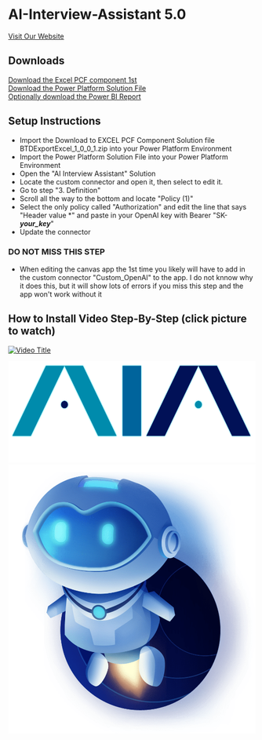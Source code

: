 # AI-Interview-Assistant 5.0
[Visit Our Website](https://aiinterviewassistant.com)   

## Downloads
[Download the Excel PCF component 1st](https://github.com/dtsoden/dtsoden-AI-Interview-Assistant/raw/main/BTDExportExcel_1_0_0_1.zip)  
[Download the Power Platform Solution File](https://github.com/dtsoden/dtsoden-AI-Interview-Assistant/raw/main/InterviewAIAssistant.zip)  
[Optionally download the Power BI Report](https://github.com/dtsoden/dtsoden-AI-Interview-Assistant/raw/main/AIA%20Taxonomy%20Report.pbix)


## Setup Instructions
- Import the Download to EXCEL PCF Component Solution file BTDExportExcel_1_0_0_1.zip into your Power Platform Environment
- Import the Power Platform Solution File into your Power Platform Environment
- Open the "AI Interview Assistant" Solution
- Locate the custom connector and open it, then select to edit it.
- Go to step "3. Definition"
- Scroll all the way to the bottom and locate "Policy (1)"
- Select the only policy called "Authorization" and edit the line that says "Header value *" and paste in your OpenAI key with Bearer "SK-***your_key***"  
- Update the connector

### DO NOT MISS THIS STEP
- When editing the canvas app the 1st time you likely will have to add in the custom connector "Custom_OpenAI" to the app. I do not knnow why it does this, but it will show lots of errors if you miss this step and the app won't work without it

## How to Install Video Step-By-Step (click picture to watch)
[![Video Title](https://img.youtube.com/vi/q_4j30fqmow/0.jpg)](https://www.youtube.com/watch?v=q_4j30fqmow)


![image info](./AIA_Glow.png)
![image info](./AIA_ROBI.png)
